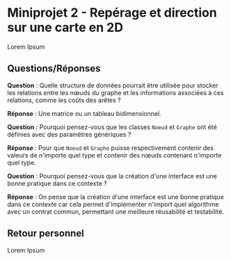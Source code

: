 # Miniprojet 2 - Repérage et direction sur une carte en 2D

Lorem Ipsum

## Questions/Réponses

**Question** : Quelle structure de données pourrait être utilisée pour stocker les relations entre les nœuds du graphe et les informations associées à
ces relations, comme les coûts des arêtes ?

**Réponse** : Une matrice ou un tableau bidimensionnel.

**Question :** Pourquoi pensez-vous que les classes `Noeud` et `Graphe` ont été définies avec des paramètres génériques ?

**Réponse** : Pour que `Noeud` et `Graphe` puisse respectivement contenir des valeurs de n'importe quel type et contenir des nœuds contenant n'importe
quel type.

**Question** : Pourquoi pensez-vous que la création d'une interface est une bonne pratique dans ce contexte ?

**Réponse** : On pense que la création d'une interface est une bonne pratique dans ce contexte car cela permet d'implémenter n'import quel algorithme
avec un contrat commun, permettant une meilleure réusabilité et testabilité.


## Retour personnel

Lorem Ipsum